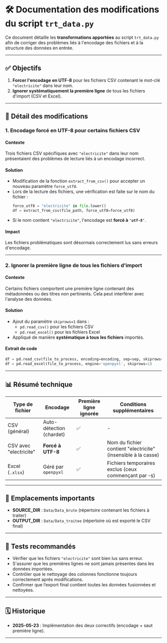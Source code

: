 # 🛠️ Documentation des modifications du script `trt_data.py`

Ce document détaille les **transformations apportées** au script `trt_data.py` afin de corriger des problèmes liés à l'encodage des fichiers et à la structure des données en entrée.

---

## ✅ Objectifs

1. **Forcer l'encodage en UTF-8** pour les fichiers CSV contenant le mot-clé `"electricite"` dans leur nom.
2. **Ignorer systématiquement la première ligne** de tous les fichiers d'import (CSV et Excel).

---

## 🔧 Détail des modifications

### 1. Encodage forcé en UTF-8 pour certains fichiers CSV

#### Contexte
Trois fichiers CSV spécifiques avec `"electricite"` dans leur nom présentaient des problèmes de lecture liés à un encodage incorrect.

#### Solution
- Modification de la fonction `extract_from_csv()` pour accepter un nouveau paramètre `force_utf8`.
- Lors de la lecture des fichiers, une vérification est faite sur le nom du fichier :
  ```python
  force_utf8 = "electricite" in file.lower()
  df = extract_from_csv(file_path, force_utf8=force_utf8)
  ```
- Si le nom contient `"electricite"`, l'encodage est **forcé à `'utf-8'`**.

#### Impact
Les fichiers problématiques sont désormais correctement lus sans erreurs d'encodage.

---

### 2. Ignorer la première ligne de tous les fichiers d'import

#### Contexte
Certains fichiers comportent une première ligne contenant des métadonnées ou des titres non pertinents. Cela peut interférer avec l'analyse des données.

#### Solution
- Ajout du paramètre `skiprows=1` dans :
  - `pd.read_csv()` pour les fichiers CSV
  - `pd.read_excel()` pour les fichiers Excel
- Appliqué de manière **systématique à tous les fichiers** importés.

#### Extrait de code
```python
df = pd.read_csv(file_to_process, encoding=encoding, sep=sep, skiprows=1, engine='python', low_memory=False)
df = pd.read_excel(file_to_process, engine='openpyxl', skiprows=1)
```

---

## 📊 Résumé technique

| Type de fichier     | Encodage              | Première ligne ignorée | Conditions supplémentaires                        |
|---------------------|-----------------------|-------------------------|---------------------------------------------------|
| CSV (général)       | Auto-détection (chardet) | ✅                      | -                                                 |
| CSV avec "electricite" | **Forcé à UTF-8**        | ✅                      | Nom du fichier contient "electricite" (insensible à la casse) |
| Excel (`.xlsx`)     | Géré par `openpyxl`   | ✅                      | Fichiers temporaires exclus (ceux commençant par `~$`)        |

---

## 📁 Emplacements importants

- **SOURCE_DIR** : `Data/Data_brute` (répertoire contenant les fichiers à traiter)
- **OUTPUT_DIR** : `Data/Data_traitee` (répertoire où est exporté le CSV final)

---

## 🧪 Tests recommandés

- Vérifier que les fichiers `"electricite"` sont bien lus sans erreur.
- S'assurer que les premières lignes ne sont jamais présentes dans les données importées.
- Contrôler que le nettoyage des colonnes fonctionne toujours correctement après modifications.
- Confirmer que l’export final contient toutes les données fusionnées et nettoyées.

---

## 🗓️ Historique

- **2025-05-23** : Implémentation des deux correctifs (encodage + saut première ligne).

---
